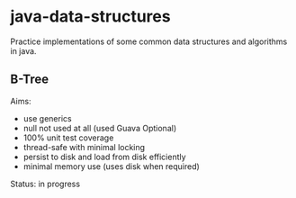 java-data-structures
====================

Practice implementations of some common data structures and algorithms in java.

B-Tree
---------------
Aims:
* use generics
* null not used at all (used Guava Optional)
* 100% unit test coverage
* thread-safe with minimal locking
* persist to disk and load from disk efficiently
* minimal memory use (uses disk when required)

Status: in progress
